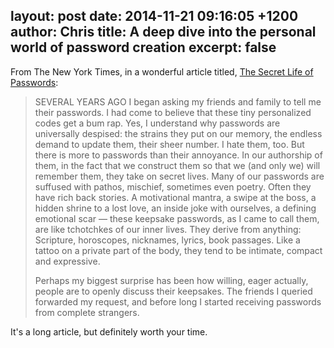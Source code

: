 layout: post
date: 2014-11-21 09:16:05 +1200
author: Chris
title: A deep dive into the personal world of password creation
excerpt: false
----

From The New York Times, in a wonderful article titled, [The Secret Life of Passwords](http://www.nytimes.com/2014/11/19/magazine/the-secret-life-of-passwords.html?_r=0):

>SEVERAL YEARS AGO I began asking my friends and family to tell me their passwords. I had come to believe that these tiny personalized codes get a bum rap. Yes, I understand why passwords are universally despised: the strains they put on our memory, the endless demand to update them, their sheer number. I hate them, too. But there is more to passwords than their annoyance. In our authorship of them, in the fact that we construct them so that we (and only we) will remember them, they take on secret lives. Many of our passwords are suffused with pathos, mischief, sometimes even poetry. Often they have rich back stories. A motivational mantra, a swipe at the boss, a hidden shrine to a lost love, an inside joke with ourselves, a defining emotional scar — these keepsake passwords, as I came to call them, are like tchotchkes of our inner lives. They derive from anything: Scripture, horoscopes, nicknames, lyrics, book passages. Like a tattoo on a private part of the body, they tend to be intimate, compact and expressive.
>
>Perhaps my biggest surprise has been how willing, eager actually, people are to openly discuss their keepsakes. The friends I queried forwarded my request, and before long I started receiving passwords from complete strangers.

It's a long article, but definitely worth your time. 